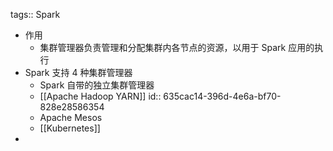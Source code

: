 tags:: Spark

- 作用
	- 集群管理器负责管理和分配集群内各节点的资源，以用于 Spark 应用的执行
- Spark 支持 4 种集群管理器
	- Spark 自带的独立集群管理器
	- [[Apache Hadoop YARN]]
	  id:: 635cac14-396d-4e6a-bf70-828e28586354
	- Apache Mesos
	- [[Kubernetes]]
-